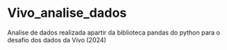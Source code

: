 # Vivo_analise_dados
Analise de dados realizada apartir da biblioteca pandas do python para o desafio dos dados da Vivo (2024)
